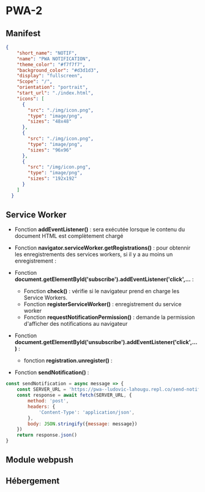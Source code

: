 # PWA-2

## Manifest
```json
{
    "short_name": "NOTIF",
    "name": "PWA NOTIFICATION",
    "theme_color": "#f7f7f7",
    "background_color": "#d3d1d3",
    "display": "fullscreen",
    "Scope": "/",
    "orientation": "portrait",
    "start_url": "./index.html",
    "icons": [
      {
        "src": "./img/icon.png",
        "type": "image/png",
        "sizes": "48x48"
      },
      {
        "src": "./img/icon.png",
        "type": "image/png",
        "sizes": "96x96"
      },
      {
        "src": "/img/icon.png",
        "type": "image/png",
        "sizes": "192x192"
      }
    ]
  }
  ```

  ## Service Worker
  * Fonction **addEventListener()** : sera exécutée lorsque le contenu du document HTML est complètement chargé
  * Fonction **navigator.serviceWorker.getRegistrations()** : pour obtennir les enregistrements des services workers, si il y a au moins un enregistrement  :

  * Fonction **document.getElementById('subscribe').addEventListener('click',...** : 
    - Fonction **check()** : vérifie si le navigateur prend en charge les Service Workers.
    - Fonction **registerServiceWorker()** : enregistrement du service worker
    - Fonction **requestNotificationPermission()** : demande la permission d'afficher des notifications au navigateur
      
  * Fonction **document.getElementById('unsubscribe').addEventListener('click',...)** : 
    - fonction **registration.unregister()** :
   
  * Fonction **sendNotification()** :
```js
const sendNotification = async message => {
    const SERVER_URL = 'https://pwa--ludovic-lahougu.repl.co/send-notification'
    const response = await fetch(SERVER_URL, {
        method: 'post',
        headers: {
            'Content-Type': 'application/json',
        },
        body: JSON.stringify({message: message})
    })
    return response.json()
}
```
## Module webpush

  
  ## Hébergement

